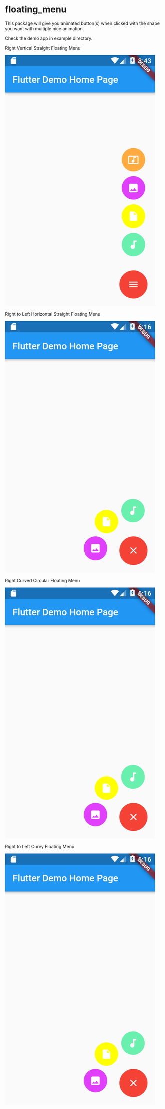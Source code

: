 # floating_menu

This package will give you  animated button(s) when clicked with the shape you want with multiple nice animation.

Check the demo app in example directory.

Right Vertical Straight Floating Menu

<img src="screenshots/img1.png" alt="vertical floating menu" />

Right to Left Horizontal Straight Floating Menu

<img src="screenshots/img2.png" alt="horizontal floating menu" />

Right Curved Circular Floating Menu

<img src="screenshots/img2.png" alt="circular curved floating menu" />

Right to Left Curvy Floating Menu

<img src="screenshots/img2.png" alt="curved floating menu" />